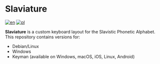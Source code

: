 # Slaviature

[![en](https://img.shields.io/badge/lang-en-blue.svg)](https://github.com/IS-UMK/Slaviature/blob/master/README.md)
[![pl](https://img.shields.io/badge/lang-pl-red.svg)](https://github.com/IS-UMK/Slaviature/blob/master/README_pl.md)

**Slaviature** is a custom keyboard layout for the Slavistic Phonetic Alphabet. This repository contains versions for:

- Debian/Linux
- Windows
- Keyman (available on Windows, macOS, iOS, Linux, Android)
